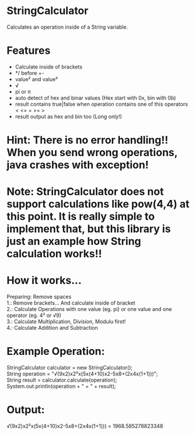 # StringCalculator
Calculates an operation inside of a String variable.

# Features
* Calculate inside of brackets
* */ before +-
* value² and value³
* √
* pi or π
* auto detect of hex and binar values (Hex start with 0x, bin with 0b)
* result contains true|false when operation contains one of this operators < <= = >= >
* result output as hex and bin too (Long only!)

# Hint: There is no error handling!! When you send wrong operations, java crashes with exception!
# Note: StringCalculator does not support calculations like pow(4,4) at this point. It is really simple to implement that, but this library is just an example how String calculation works!!

# How it works...

 Preparing: Remove spaces<br>
 1.: Remove brackets... And calculate inside of bracket<br>
 2.: Calculate Operations with one value (eg. pi) or one value and one operator (eg. 4² or √9)<br>
 3.: Calculate Multiplication, Division, Modulu first!<br>
 4.: Calculate Addition and Subtraction<br>
 
 # Example Operation:
 StringCalculator calculator = new StringCalculator();<br>
 String operation = "√(9x2)x2²x(5x(4+10)x2-5x8+(2x4x(1+1)))";<br>
 String result = calculator.calculate(operation);<br>
 System.out.println(operation + " = " + result);<br>

# Output:<br>
 √(9x2)x2²x(5x(4+10)x2-5x8+(2x4x(1+1))) = 1968.585278823348<br>
